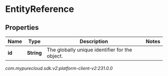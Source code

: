 # EntityReference


## Properties

| Name | Type | Description | Notes |
| ------------ | ------------- | ------------- | ------------- |
| **id** | **String** | The globally unique identifier for the object. |  |




_com.mypurecloud.sdk.v2:platform-client-v2:231.0.0_
